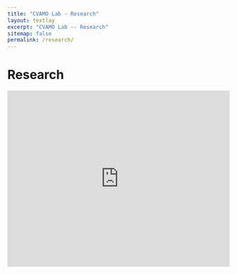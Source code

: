 ```yaml
---
title: "CVAMO Lab - Research"
layout: textlay
excerpt: "CVAMO Lab -- Research"
sitemap: false
permalink: /research/
---
```


# Research
<iframe src="https://biblio.ugent.be/publication?embed=1&q=author+any+%22F683AB4A-F0ED-11E1-A9DE-61C894A0A6B4+F6794C86-F0ED-11E1-A9DE-61C894A0A6B4+F88A388C-F0ED-11E1-A9DE-61C894A0A6B4+F5C11EE0-F0ED-11E1-A9DE-61C894A0A6B4+1F61DBF4-F0EE-11E1-A9DE-61C894A0A6B4++F85A9762-F0ED-11E1-A9DE-61C894A0A6B4+1C4E8B9C-F0EE-11E1-A9DE-61C894A0A6B4+F84EE052-F0ED-11E1-A9DE-61C894A0A6B4+F6D05EFE-F0ED-11E1-A9DE-61C894A0A6B4+879F2326-4349-11E3-90BB-673911BDE39D%22"
  width="100%"
  height="400"
  allowtransparency="true"
  frameborder="0">
</iframe>
